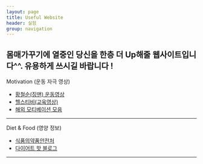 ```yaml
---
layout: page
title: Useful Website
header: 실험
group: navigation
---
```

몸매가꾸기에 열중인 당신을 한층 더 Up해줄 웹사이트입니다^^. 유용하게 쓰시길 바랍니다 !
---
Motivation (운동 자극 영상)

* [황철순(징맨) 운동영상](https://www.youtube.com/user/chulsoonofficial/videos)
* [헬스티비(교육영상)](https://www.youtube.com/user/helthtv/videos)
* [해외 모티베이션 모음](https://www.youtube.com/user/RousseBen/videos)

---


Diet & Food (영양 정보)

* [식품의약품안전처](http://www.foodnara.go.kr/kisna/index.do;jsessionid=6EKouJ6b7FK3aZFHoA2ZaGi9VwF9mtDWj7s0f8sUPCeTViO66kPIjucUlrzlsFOY)
* [다이어트 핫 블로그](http://post.naver.com/my/series/detail.nhn?seriesNo=36347&memberNo=4986418)

---
